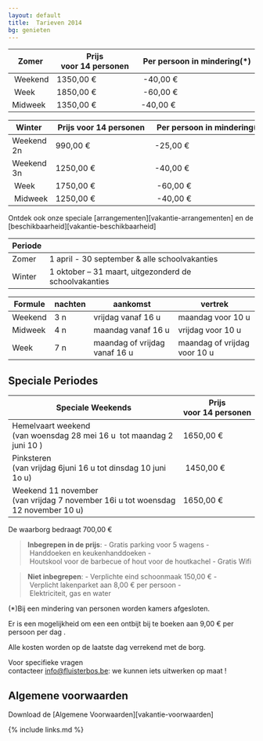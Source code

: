 ```yaml
---
layout: default
title:  Tarieven 2014
bg: genieten
---
```


|  Zomer  | Prijs voor 14 personen | Per persoon in mindering(*)
|---------|------------------------|----------------------------
| Weekend | 1350,00&nbsp;€         | -40,00&nbsp;€
| Week    | 1850,00&nbsp;€         | -60,00&nbsp;€
| Midweek | 1350,00&nbsp;€         | -40,00&nbsp;€

| Winter     | Prijs voor 14 personen | Per persoon in mindering(*)
|------------|------------------------|----------------------------
| Weekend 2n |  990,00&nbsp;€         | -25,00&nbsp;€
| Weekend 3n | 1250,00&nbsp;€         | -40,00&nbsp;€
| Week       | 1750,00&nbsp;€         | -60,00&nbsp;€
| Midweek    | 1250,00&nbsp;€         | -40,00&nbsp;€

Ontdek ook onze speciale [arrangementen][vakantie-arrangementen] en de [beschikbaarheid][vakantie-beschikbaarheid]

|Periode ||
|------- |-------------
|Zomer   |  1 april - 30 september  & alle schoolvakanties            
|Winter  |  1 oktober – 31 maart, uitgezonderd de schoolvakanties 

|Formule | nachten | aankomst                                | vertrek
|--------|---------|-----------------------------------------|-----------------------------------
|Weekend | 3 n     | vrijdag vanaf&nbsp;16&nbsp;u            | maandag voor&nbsp;10&nbsp;u
|Midweek | 4 n     | maandag vanaf&nbsp;16&nbsp;u            | vrijdag voor&nbsp;10&nbsp;u
|Week    | 7 n     | maandag of vrijdag vanaf&nbsp;16&nbsp;u | maandag of vrijdag voor&nbsp;10&nbsp;u


## Speciale Periodes

| Speciale Weekends         | Prijs voor 14 personen | Per persoon in mindering(*)
|---------------------------|-----------------------------------------|-----------------------------------
| Hemelvaart weekend (van woensdag 28 mei 16&nbsp;u  tot maandag 2 juni 10&nbsp;)            | 1650,00&nbsp;€ | -45,00&nbsp;€ 
| Pinksteren (van vrijdag 6juni 16&nbsp;u tot dinsdag 10 juni 1o&nbsp;u)                     | 1450,00&nbsp;€ | -42,00&nbsp;€    
| Weekend 11 november (van vrijdag 7 november 16i&nbsp;u tot woensdag 12 november 10&nbsp;u) | 1650,00&nbsp;€ | -45,00&nbsp;€   

De waarborg bedraagt 700,00&nbsp;€

> **Inbegrepen in de prijs**: - Gratis parking voor 5 wagens - Handdoeken en keukenhanddoeken - Houtskool voor de barbecue of hout voor de houtkachel - Gratis Wifi

> **Niet inbegrepen**: - Verplichte eind schoonmaak 150,00&nbsp;€ - Verplicht lakenparket aan 8,00&nbsp;€ per persoon - Elektriciteit, gas en water

(*)Bij een mindering van personen worden kamers afgesloten.

Er is een mogelijkheid om een een ontbijt bij te boeken aan 9,00&nbsp;€ per persoon per dag .

Alle kosten worden op de laatste dag verrekend met de borg.

Voor specifieke vragen contacteer info@fluisterbos.be: we kunnen iets uitwerken op maat !

## Algemene voorwaarden
Download de [Algemene Voorwaarden][vakantie-voorwaarden]

{% include links.md %}
